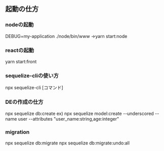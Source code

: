 ## 起動の仕方
### nodeの起動
DEBUG=my-application ./node/bin/www
→yarn start:node

### reactの起動
yarn start:front

### sequelize-cliの使い方
npx sequelize-cli [コマンド]

### DEの作成の仕方
npx sequelize db:create
ex) npx sequelize model:create --underscored --name user --attributes "user_name:string,age:integer"

### migration
npx sequelize db:migrate
npx sequelize db:migrate:undo:all
